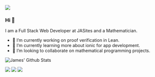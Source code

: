 <img src="https://github.com/jamesa9283/jamesa9283/blob/master/GitHubBanner.png">

### Hi 👋
I am a Full Stack Web Developer at JASites and a Mathematician.
- 🔭 I’m currently working on proof verification in Lean.
- 🌱 I’m currently learning more about ionic for app development.
- 🤝 I’m looking to collaborate on mathematical programming projects. 

![James' Github Stats](https://github-readme-stats.vercel.app/api?username=jamesa9283)

[<img src="https://img.shields.io/badge/twitter-%231DA1F2.svg?&style=for-the-badge&logo=twitter&logoColor=white" />](https://twitter.com/AlephJamesA) [<img src="https://img.shields.io/badge/linkedin-%230077B5.svg?&style=for-the-badge&logo=linkedin&logoColor=white" />](https://www.linkedin.com/in/jamesa9283/) [<img src = "https://img.shields.io/badge/instagram-%23E4405F.svg?&style=for-the-badge&logo=instagram&logoColor=white">](https://www.instagram.com/jamesa9283/)
